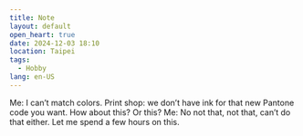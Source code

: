 ```yaml
---
title: Note
layout: default
open_heart: true
date: 2024-12-03 18:10
location: Taipei
tags: 
  - Hobby
lang: en-US
---
```


Me: I can’t match colors.
Print shop: we don’t have ink for that new Pantone code you want. How about this? Or this?
Me: No not that, not that, can’t do that either. Let me spend a few hours on this.
